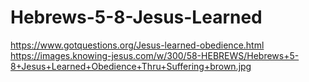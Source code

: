 # Hebrews-5-8-Jesus-Learned
https://www.gotquestions.org/Jesus-learned-obedience.html https://images.knowing-jesus.com/w/300/58-HEBREWS/Hebrews+5-8+Jesus+Learned+Obedience+Thru+Suffering+brown.jpg
